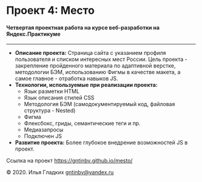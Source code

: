# Проект 4: Место



#### Четвертая проектная работа на курсе веб-разработки на Яндекс.Практикуме 
____

* **Описание проекта:** Страница сайта с указанием профиля пользователя и списком интересных мест России. Цель проекта - закрепление пройденного материала по адаптивной верстке, методологии БЭМ, использованию Фигмы в качестве макета, а самое главное - отработка навыков JS.
* **Технологии, используемые при реализации проекта:** 
  - Язык разметки HTML
  - Язык описания стилей CSS
  - Методология БЭМ (самодокументируемый код, файловая структура - Nested)
  - Фигма
  - Флексбокс, гриды, семантические теги и пр.
  - Медиазапросы
  - Подключен JS
* **Развитие проекта:** Более глубокое внедрение возможностей JS в проект.

Ссылка на проект https://gntinbv.github.io/mesto/

&copy; 2020. Илья Гладких
gntinbv@yandex.ru
